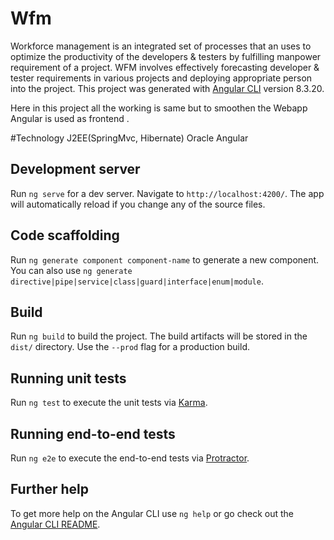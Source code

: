# Wfm

Workforce management  is an integrated set of processes that an uses to optimize the productivity of the developers & testers by fulfilling manpower requirement of a project. WFM involves effectively forecasting developer & tester requirements in various projects and deploying appropriate person into the project.
This project was generated with [Angular CLI](https://github.com/angular/angular-cli) version 8.3.20.

Here in this project all the working is same but to smoothen the Webapp  Angular is used as frontend .

#Technology
J2EE(SpringMvc, Hibernate) 
Oracle 
Angular


## Development server

Run `ng serve` for a dev server. Navigate to `http://localhost:4200/`. The app will automatically reload if you change any of the source files.

## Code scaffolding

Run `ng generate component component-name` to generate a new component. You can also use `ng generate directive|pipe|service|class|guard|interface|enum|module`.

## Build

Run `ng build` to build the project. The build artifacts will be stored in the `dist/` directory. Use the `--prod` flag for a production build.

## Running unit tests

Run `ng test` to execute the unit tests via [Karma](https://karma-runner.github.io).

## Running end-to-end tests

Run `ng e2e` to execute the end-to-end tests via [Protractor](http://www.protractortest.org/).

## Further help

To get more help on the Angular CLI use `ng help` or go check out the [Angular CLI README](https://github.com/angular/angular-cli/blob/master/README.md).
